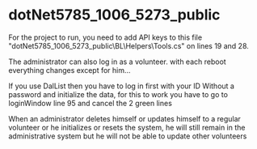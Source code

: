 
# dotNet5785_1006_5273_public

For the project to run, you need to add API keys to this file "dotNet5785_1006_5273_public\BL\Helpers\Tools.cs"
 on lines 19 and 28.

The administrator can also log in as a volunteer.
with each reboot everything changes except for him… 

If you use DalList then you have to log in first with your ID Without a password and initialize the data, for this to work you have to go to loginWindow line 95 and cancel the 2 green lines

When an administrator deletes himself or updates himself to a regular volunteer or he initializes or resets the system, he will still remain in the administrative system but he will not be able to update other volunteers
